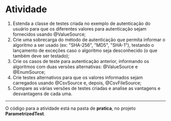 # Atividade 

1. Estenda a classe de testes criada no exemplo de autenticação do usuário para que os diferentes valores para autenticação sejam fornecidos usando @ValueSource;
2. Crie uma sobrecarga do método de autenticação que permita informar o algoritmo a ser usado (ex: "SHA-256", "MD5", "SHA-1"), testando o lançamento de exceções caso o algoritmo seja desconhecido (o que também deve ser testado);
3. Crie os casos de teste para autenticação anterior, informando os algoritmos com duas versões alternativas: @ValueSource e @EnumSource;
4. Crie testes alternativos para que os valores informados sejam carregados usando @CsvSource e, depois, @CsvFileSource;
5. Compare as várias versões de testes criadas e analise as vantagens e desvantagens de cada uma.

--- 

O código para a atividade está na pasta de **pratica**, no projeto **ParametrizedTest**.